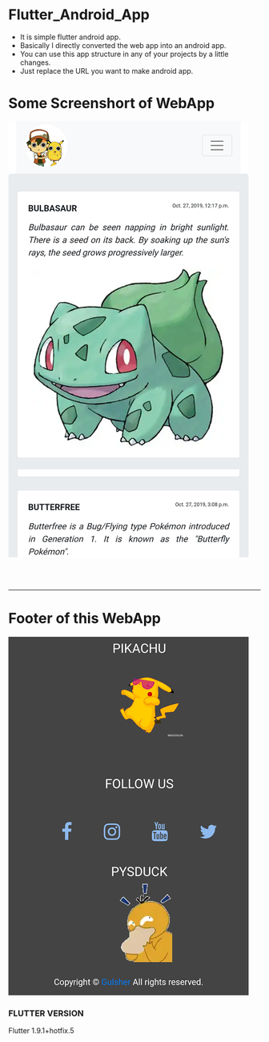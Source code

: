 # Flutter_Android_App
<ul>
  <li> It is simple flutter android app.</li>
  <li> Basically I directly converted the web app into an android app.</li>
  <li> You can use this app structure in any of your projects by a little changes.</li>
  <li> Just replace the URL you want to make android app.</li>
  </ul>

<h1> Some Screenshort of WebApp</h1>

![Repo List](Screenshort1.png)



<br/><br/>
<hr/>
<h1> Footer of this WebApp </h1>

![Repo List](Screenshort2.png)





<h3> FLUTTER VERSION</h3>
<p> Flutter 1.9.1+hotfix.5</p>
